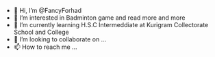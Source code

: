 - 👋 Hi, I’m @FancyForhad
- 👀 I’m interested in Badminton game and read more and more 
- 🌱 I’m currently learning H.S.C Intermeddiate at Kurigram Collectorate School and College 
- 💞️ I’m looking to collaborate on ...
- 📫 How to reach me ...

<!---
FancyForhad/FancyForhad is a ✨ special ✨ repository because its `README.md` (this file) appears on your GitHub profile.
You can click the Preview link to take a look at your changes.
--->
